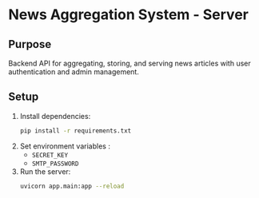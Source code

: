 # News Aggregation System - Server

## Purpose
Backend API for aggregating, storing, and serving news articles with user authentication and admin management.

## Setup
1. Install dependencies:
   ```bash
   pip install -r requirements.txt
   ```
2. Set environment variables :
   - `SECRET_KEY`
   - `SMTP_PASSWORD`
3. Run the server:
   ```bash
   uvicorn app.main:app --reload
   ```
